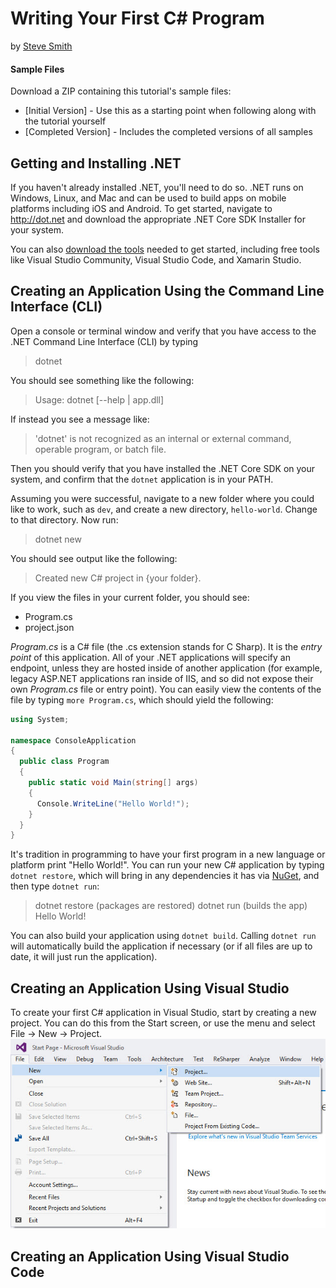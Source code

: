 # Writing Your First C# Program
by [Steve Smith](http://deviq.com/me/steve-smith)

#### Sample Files
Download a ZIP containing this tutorial's sample files:
- [Initial Version] - Use this as a starting point when following along with the tutorial yourself
- [Completed Version] - Includes the completed versions of all samples

## Getting and Installing .NET

If you haven't already installed .NET, you'll need to do so. .NET runs on Windows, Linux, and Mac and can be used to build apps on mobile platforms including iOS and Android. To get started, navigate to http://dot.net and download the appropriate .NET Core SDK Installer for your system.

You can also [download the tools](https://www.microsoft.com/net/download#tools) needed to get started, including free tools like Visual Studio Community, Visual Studio Code, and Xamarin Studio.

## Creating an Application Using the Command Line Interface (CLI)

Open a console or terminal window and verify that you have access to the .NET Command Line Interface (CLI) by typing

> dotnet

You should see something like the following:

> Usage: dotnet [--help | app.dll]

If instead you see a message like:

> 'dotnet' is not recognized as an internal or external command, operable program, or batch file.

Then you should verify that you have installed the .NET Core SDK on your system, and confirm that the ``dotnet`` application is in your PATH.

Assuming you were successful, navigate to a new folder where you could like to work, such as ``dev``, and create a new directory, ``hello-world``. Change to that directory. Now run:

> dotnet new

You should see output like the following:

> Created new C# project in {your folder}.

If you view the files in your current folder, you should see:
- Program.cs
- project.json

*Program.cs* is a C# file (the .cs extension stands for C Sharp). It is the *entry point* of this application. All of your .NET applications will specify an endpoint, unless they are hosted inside of another application (for example, legacy ASP.NET applications ran inside of IIS, and so did not expose their own *Program.cs* file or entry point). You can easily view the contents of the file by typing ``more Program.cs``, which should yield the following:

```c#
using System;

namespace ConsoleApplication
{
  public class Program
  {
    public static void Main(string[] args)
    {
      Console.WriteLine("Hello World!");
    }
  }
}
```

It's tradition in programming to have your first program in a new language or platform print "Hello World!". You can run your new C# application by typing ``dotnet restore``, which will bring in any dependencies it has via [NuGet](http://nuget.org), and then type ``dotnet run``:

> dotnet restore
> (packages are restored)
> dotnet run
> (builds the app)
> Hello World!

You can also build your application using ``dotnet build``. Calling ``dotnet run`` will automatically build the application if necessary (or if all files are up to date, it will just run the application).

## Creating an Application Using Visual Studio

To create your first C# application in Visual Studio, start by creating a new project. You can do this from the Start screen, or use the menu and select File -> New -> Project.
![File-New Project](images/vs-new-project-menu.jpg)

## Creating an Application Using Visual Studio Code

